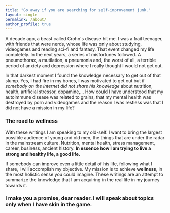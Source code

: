 ```yaml
---
title: "Go away if you are searching for self-improvement junk."
layout: single
permalink: /about/
author_profile: true
---
```



A decade ago, a beast called Crohn's disease hit me. I was a frail teenager, with friends that were nerds, whose life was only about studying, videogames and reading sci-fi and fantasy. That  event changed my life completely. In the next years, a  series of misfortunes followed. A pneumothorax, a mutilation, a pneumonia and, the worst of all, a terrible period of anxiety and depression where I really thought I would not get out.

In that darkest moment I found the knowledge necessary to get out of that slump. Yes, I had fire in my bones, I was motivated to get out but if *somebody on the Internet did not share his knowledge* about nutrition, health, artificial stressor, dopamine,... 
How could I have understood that my autoimmune disease was related to grains, that my mental health was destroyed by porn and videogames and the reason I was restless was that I did not have a mission in my life?

### The road to wellness

With these writings I am speaking to my old-self. I want to bring the largest possible audience of young and old men, the things that are under the radar in the mainstream culture.
Nutrition, mental health, stress management, career, business, ancient history. **In essence how I am trying to live a strong and healthy life, a good life.** 

If somebody can improve even a little detail of his life, following what I share, I will accomplish my objective. My mission is to achieve **wellness**, in the most holistic sense you could imagine. These writings are an attempt to summarize the knowledge that I am acquiring in the real life in my journey towards it. 

### I make you a promise, dear reader. **I will speak about topics only when I have skin in the game.**



